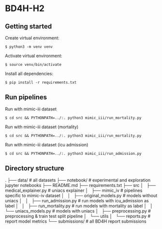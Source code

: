 # BD4H-H2

## Getting started
Create virtual environment:
``` 
$ python3 -m venv venv
```

Activate virtual environment:
``` 
$ source venv/bin/activate
```

Install all dependencies:
``` 
$ pip install -r requirements.txt
```

## Run pipelines
Run with mimic-iii dataset
```
$ cd src && PYTHONPATH=../:. python3 mimic_iii/run_mortality.py
```

Run with mimic-iii dataset (mortality)
```
$ cd src && PYTHONPATH=../:. python3 mimic_iii/run_mortality.py
```

Run with mimic-iii dataset (icu admission)
```
$ cd src && PYTHONPATH=../:. python3 mimic_iii/run_admission.py
```

## Directory structure
.
├── data/                           # all datasets
├── notebook/                       # experimental and exploration jupyter notebooks
├── README.md
├── requirements.txt
├── src
│   ├── medical_explainer.py        # uniacs explainer
│   ├── mimic_iv                    # pipelines specific to mimic-iv dataset
│   │   ├── original_models.py      # models without uniacs
│   │   ├── run_admission.py        # run models with icu_admission as label
│   │   ├── run_mortality.py        # run models with mortality as label
│   │   └── uniacs_models.py        # models with uniacs
│   ├── preprocessing.py            # preprocessing & train test split pipeline 
│   └── utils
│       └── reports.py              # report model metrics
└── submissions/                    # all BD4H report submissions
